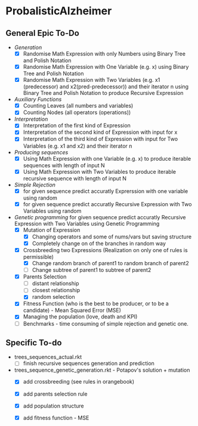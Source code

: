 # ProbalisticAlzheimer
## General Epic To-Do
* *Generation*
	- [x] Randomise Math Expression with only Numbers using Binary Tree and Polish Notation
    - [x] Randomise Math Expression with One Variable (e.g. x) using Binary Tree and Polish Notation
    - [x] Randomise Math Expression with Two Variables (e.g. x1 (predecessor) and x2(pred-predecessor)) and their iterator n using Binary Tree and Polish Notation
 to produce Recursive Expression
* *Auxiliary Functions*
    - [x] Counting Leaves (all numbers and variables)
    - [x] Counting Nodes (all operators (operations))
* *Interpretation*
    - [x] Interpretation of the first kind of Expression
    - [x] Interpretation of the second kind of Expression with input for x
    - [x] Interpretation of the third kind of Expression with input for Two Variables (e.g. x1 and x2) and their iterator n
* *Producing sequences*
    - [x] Using Math Expression with one Variable (e.g. x) to produce iterable sequences with length of input N
    - [x] Using Math Expression with Two Variables to produce iterable recursive sequence with length of input N 
* *Simple Rejection*
    - [x] for given sequence predict accuratly Exprerssion  with one variable using random
    - [x] for given sequence predict accuratly Recursive Expression with Two Variables using random
* *Genetic programming*
for given sequence predict accuratly Recursive Expression with Two Variables using Genetic Programming
    - [x] Mutation of Expression
        - [x] Changing operators and some of nums/vars but saving structure
        - [x] Completely change on of the branches in random way
    - [x] Crossbreeding two Expressions (Realization on only one of rules is permissible)
        - [x] Change random branch of parent1 to random branch of parent2
        - [ ] Change subtree of parent1 to subtree of parent2
    - [x] Parents Selection
        - [ ] distant relationship
        - [ ] closest relationship
        - [x] random selection
    - [x] Fitness Function (who is the best to be producer, or to be a candidate) - Mean Squared Error (MSE)
    - [x] Managing the population (love, death and KPI)
    - [ ] Benchmarks - time consuming of simple rejection and genetic one.

## Specific To-do
* trees_sequences_actual.rkt
    - [ ]  finish recursive sequences generation and prediction
* trees_sequence_genetic_generation.rkt - Potapov's solution + mutation
  - [x]  add crossbreeding (see rules in orangebook)
  - [x]  add parents selection rule
  - [x]  add population structure
  - [x]  add fitness function - MSE
  
